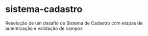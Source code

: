 # sistema-cadastro
Resolução de um desafio de Sistema de Cadastro com etapas de autenticação e validação de campos
